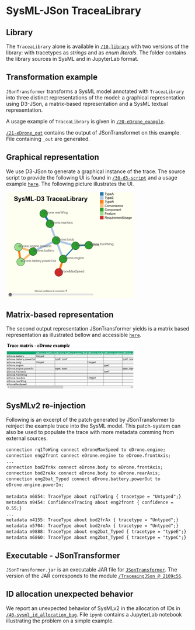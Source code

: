 
# SysML-JSon TraceaLibrary

## Library

The `TraceaLibrary` alone is available in [`/10-library`](https://github.com/modelia/tracea/tree/master/4-sysml-json-transformer/10-library) with two versions of the library: with tracetypes as _strings_ and as _enum literals_. The folder contains the library sources in SysML and in JupyterLab format.

## Transformation example

`JSonTransformer` transforms a SysML model annotated with `TraceaLibrary` into three distinct representations of the model: a graphical representation using D3-JSon, a matrix-based representation and a SysML textual representation. 

A usage example of `TraceaLibrary` is given in [`/20-eDrone_example`](https://github.com/modelia/tracea/tree/master/4-sysml-json-transformer/20-eDrone_example).

[`/21-eDrone_out`](https://github.com/modelia/tracea/tree/master/4-sysml-json-transformer/21-eDrone_out) contains the output of JSonTransformet on this example. File containing `_out` are generated.

## Graphical representation

We use D3-JSon to generate a graphical instance of the trace. The source script to provide the following UI is found in [`/30-d3-script`](https://github.com/modelia/tracea/tree/master/4-sysml-json-transformer/30-d3-script) and a usage example [`here`](http://www-ens.iro.umontreal.ca/~batotedo/tracea/v1/). The following picture illustrates the UI.

<img src="https://github.com/modelia/tracea/blob/master/4-sysml-json-transformer/imgs/visualization1.jpg" alt="Graph visualization" width="350"/>

## Matrix-based representation

The second output representation JSonTransformer yields is a matrix based representation as illustrated bellow and accessible [`here`](http://www-ens.iro.umontreal.ca/~batotedo/tracea/v1/eDrone_example_out.html).

<img src="https://github.com/modelia/tracea/blob/master/4-sysml-json-transformer/imgs/tracematrix1.jpg" alt="Matrix-based representation" width="350"/>

## SysMLv2 re-injection

Following is an excerpt of the patch generated by JSonTransformer to reinject the example trace into the SysML model. This patch-system can also be used to populate the trace with more metadata comming from external sources.

```SysML
connection rq1ToWing connect eDroneMaxSpeed to eDrone.engine;
connection eng2front connect eDrone.engine to eDrone.frontAxis;
...
connection bod2frAx connect eDrone.body to eDrone.frontAxis;
connection bod2reAx connect eDrone.body to eDrone.rearAxis;
connection eng2bat_Typed connect eDrone.battery.powerOut to eDrone.engine.powerIn;

metadata m6854: TraceType about rq1ToWing { tracetype = "Untyped";}
metadata m9454: ConfidenceTracing about eng2front { confidence = 0.55;}
...
metadata m4155: TraceType about bod2frAx { tracetype = "Untyped";}
metadata m5704: TraceType about bod2reAx { tracetype = "Untyped";}
metadata m9888: TraceType about eng2bat_Typed { tracetype = "typeE";}
metadata m6860: TraceType about eng2bat_Typed { tracetype = "typeC";}

```

## Executable - JSonTransformer

`JSonTransformer.jar` is an executable JAR file for [`JSonTransformer`](https://github.com/ebatot/TraceaingJson). The version of the JAR corresponds to the module [`/TraceaingJSon @ 2109c56`](https://github.com/ebatot/TraceaingJson/tree/2109c562598807b8b7797af3b9dd5f54fc5c5202).

## ID allocation unexpected behavior

We report an unexpected behavior of SysMLv2 in the allocation of IDs in [`/40-sysml_id_allocation_bug`](https://github.com/modelia/tracea/tree/master/4-sysml-json-transformer/40-sysml_id_allocation_bug). File `ipynb` contains a JupyterLab notebook illustrating the problem on a simple example.
